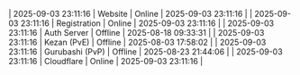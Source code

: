 | 2025-09-03 23:11:16 | Website | Online | 2025-09-03 23:11:16 |
| 2025-09-03 23:11:16 | Registration | Online | 2025-09-03 23:11:16 |
| 2025-09-03 23:11:16 | Auth Server | Offline | 2025-08-18 09:33:31 |
| 2025-09-03 23:11:16 | Kezan (PvE) | Offline | 2025-08-03 17:58:02 |
| 2025-09-03 23:11:16 | Gurubashi (PvP) | Offline | 2025-08-23 21:44:06 |
| 2025-09-03 23:11:16 | Cloudflare | Online | 2025-09-03 23:11:16 |
